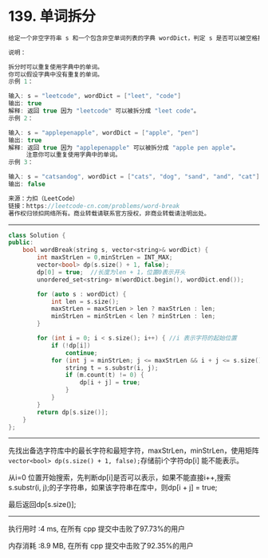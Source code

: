 # 139. 单词拆分

```c++
给定一个非空字符串 s 和一个包含非空单词列表的字典 wordDict，判定 s 是否可以被空格拆分为一个或多个在字典中出现的单词。

说明：

拆分时可以重复使用字典中的单词。
你可以假设字典中没有重复的单词。
示例 1：

输入: s = "leetcode", wordDict = ["leet", "code"]
输出: true
解释: 返回 true 因为 "leetcode" 可以被拆分成 "leet code"。
示例 2：

输入: s = "applepenapple", wordDict = ["apple", "pen"]
输出: true
解释: 返回 true 因为 "applepenapple" 可以被拆分成 "apple pen apple"。
     注意你可以重复使用字典中的单词。
示例 3：

输入: s = "catsandog", wordDict = ["cats", "dog", "sand", "and", "cat"]
输出: false

来源：力扣（LeetCode）
链接：https://leetcode-cn.com/problems/word-break
著作权归领扣网络所有。商业转载请联系官方授权，非商业转载请注明出处。
```

---

```c++
class Solution {
public:
	bool wordBreak(string s, vector<string>& wordDict) {
		int maxStrLen = 0,minStrLen = INT_MAX;
		vector<bool> dp(s.size() + 1, false);
		dp[0] = true;  //长度为len + 1，位置0表示开头
		unordered_set<string> m(wordDict.begin(), wordDict.end());

		for (auto s : wordDict) {
			int len = s.size();
			maxStrLen = maxStrLen > len ? maxStrLen : len;
			minStrLen = minStrLen < len ? minStrLen : len;
		}

		for (int i = 0; i < s.size(); i++) { //i 表示字符的起始位置
			if (!dp[i])
				continue;
			for (int j = minStrLen; j <= maxStrLen && i + j <= s.size(); j++) {  //j表示搜索的长度
				string t = s.substr(i, j);
				if (m.count(t) != 0) {
					dp[i + j] = true;
				}
			}
		}
		return dp[s.size()];
	}
};
```

---

先找出备选字符库中的最长字符和最短字符，maxStrLen，minStrLen，使用矩阵`vector<bool> dp(s.size() + 1, false);`存储前i个字符dp[i] 能不能表示。

从i=0 位置开始搜索，先判断dp[i]是否可以表示，如果不能直接i++,搜索s.substr(i, j);的子字符串，如果该字符串在库中，则dp[i + j] = true;

最后返回dp[s.size()];

---
执行用时 :4 ms, 在所有 cpp 提交中击败了97.73%的用户

内存消耗 :8.9 MB, 在所有 cpp 提交中击败了92.35%的用户
